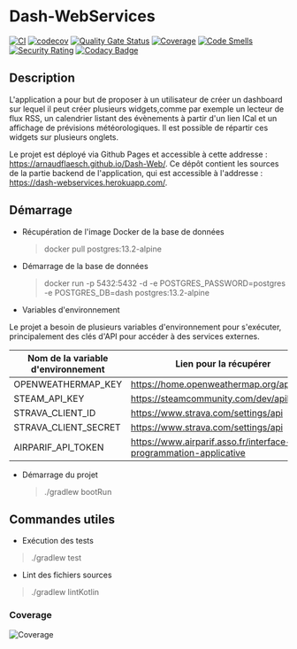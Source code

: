# Dash-WebServices

[![CI](https://github.com/ArnaudFlaesch/Dash-WebServices/actions/workflows/ci.yml/badge.svg)](https://github.com/ArnaudFlaesch/Dash-WebServices/actions)
[![codecov](https://codecov.io/gh/ArnaudFlaesch/Dash-WebServices/branch/master/graph/badge.svg)](https://codecov.io/gh/ArnaudFlaesch/Dash-WebServices)
[![Quality Gate Status](https://sonarcloud.io/api/project_badges/measure?project=ArnaudFlaesch_Dash-WebServices&metric=alert_status)](https://sonarcloud.io/dashboard?id=ArnaudFlaesch_Dash-WebServices)
[![Coverage](https://sonarcloud.io/api/project_badges/measure?project=ArnaudFlaesch_Dash-WebServices&metric=coverage)](https://sonarcloud.io/summary/new_code?id=ArnaudFlaesch_Dash-WebServices)
[![Code Smells](https://sonarcloud.io/api/project_badges/measure?project=ArnaudFlaesch_Dash-WebServices&metric=code_smells)](https://sonarcloud.io/summary/new_code?id=ArnaudFlaesch_Dash-WebServices)
[![Security Rating](https://sonarcloud.io/api/project_badges/measure?project=ArnaudFlaesch_Dash-WebServices&metric=security_rating)](https://sonarcloud.io/summary/new_code?id=ArnaudFlaesch_Dash-WebServices)
[![Codacy Badge](https://app.codacy.com/project/badge/Grade/a596f0ee2ba346fe8fdce1381476f078)](https://app.codacy.com/gh/ArnaudFlaesch/Dash-WebServices/dashboard?utm_source=gh&utm_medium=referral&utm_content=&utm_campaign=Badge_grade)

## Description

L'application a pour but de proposer à un utilisateur de créer un dashboard sur
lequel il peut créer plusieurs widgets,comme par exemple un lecteur de flux RSS,
un calendrier listant des évènements à partir d'un lien ICal et un affichage
de prévisions météorologiques. Il est possible de répartir ces widgets sur
plusieurs onglets.

Le projet est déployé via Github Pages et accessible à cette
addresse : <https://arnaudflaesch.github.io/Dash-Web/>.
Ce dépôt contient les sources de la partie backend de l'application, qui est
accessible à l'addresse : <https://dash-webservices.herokuapp.com/>.

## Démarrage

- Récupération de l'image Docker de la base de données

  > docker pull postgres:13.2-alpine

- Démarrage de la base de données

  > docker run -p 5432:5432 -d -e POSTGRES_PASSWORD=postgres -e POSTGRES_DB=dash
  > postgres:13.2-alpine

- Variables d'environnement

Le projet a besoin de plusieurs variables d'environnement pour s'exécuter,
principalement des clés d'API pour accéder à des services externes.

| Nom de la variable d'environnement | Lien pour la récupérer                                                |
|------------------------------------|-----------------------------------------------------------------------|
| OPENWEATHERMAP_KEY                 | <https://home.openweathermap.org/api_keys>                            |
| STEAM_API_KEY                      | <https://steamcommunity.com/dev/apikey>                               |
| STRAVA_CLIENT_ID                   | <https://www.strava.com/settings/api>                                 |
| STRAVA_CLIENT_SECRET               | <https://www.strava.com/settings/api>                                 |
| AIRPARIF_API_TOKEN                 | <https://www.airparif.asso.fr/interface-de-programmation-applicative> |

- Démarrage du projet

  > ./gradlew bootRun

## Commandes utiles

- Exécution des tests

> ./gradlew test

- Lint des fichiers sources

> ./gradlew lintKotlin

### Coverage

![Coverage](https://codecov.io/gh/ArnaudFlaesch/Dash-WebServices/branch/master/graphs/sunburst.svg)
